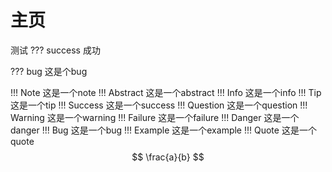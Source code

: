 # 主页
测试
??? success
    成功

??? bug
	这是个bug

!!! Note
    这是一个note
!!! Abstract
    这是一个abstract
!!! Info
    这是一个info
!!! Tip
    这是一个tip
!!! Success
    这是一个success
!!! Question
    这是一个question
!!! Warning
    这是一个warning
!!! Failure
    这是一个failure
!!! Danger
    这是一个danger
!!! Bug
    这是一个bug
!!! Example
    这是一个example
!!! Quote
    这是一个quote
$$
\frac{a}{b}
$$